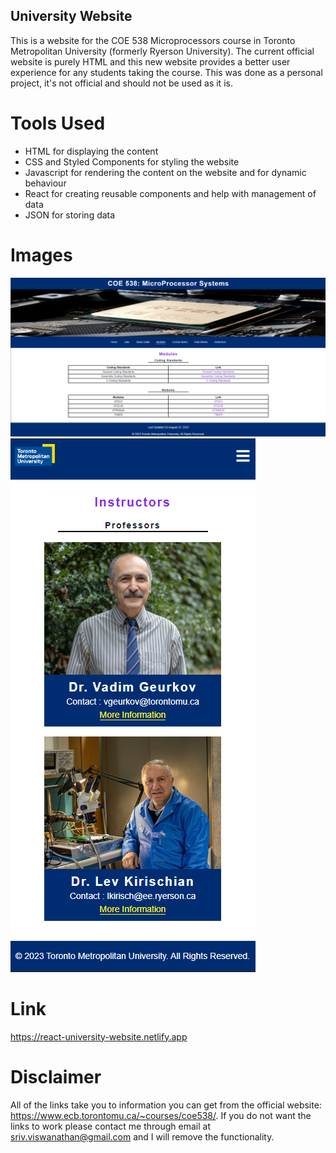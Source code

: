 ## University Website

This is a website for the COE 538 Microprocessors course in Toronto Metropolitan University (formerly Ryerson University). The current official website is purely HTML and this new website provides a better user experience for any students taking the course. This was done as a personal project, it's not official and should not be used as it is.

# Tools Used

- HTML for displaying the content
- CSS and Styled Components for styling the website
- Javascript for rendering the content on the website and for dynamic behaviour
- React for creating reusable components and help with management of data
- JSON for storing data

# Images

![picture](images_readme/1.PNG)
![picture](images_readme/2.PNG)

# Link

https://react-university-website.netlify.app

# Disclaimer

All of the links take you to information you can get from the official website: https://www.ecb.torontomu.ca/~courses/coe538/. If you do not want the links to work please contact me through email at sriv.viswanathan@gmail.com and I will remove the functionality.
